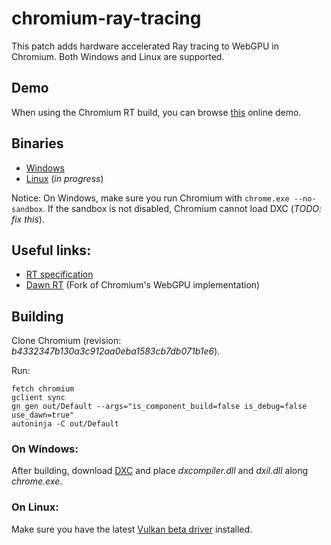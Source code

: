 # chromium-ray-tracing

This patch adds hardware accelerated Ray tracing to WebGPU in Chromium. Both Windows and Linux are supported.

## Demo

When using the Chromium RT build, you can browse [this](https://maierfelix.github.io/chromium-ray-tracing-demo/) online demo.

## Binaries
 - [Windows](https://github.com/maierfelix/chromium-ray-tracing/releases/download/0.0.1/Chromium-RT-win64.zip)
 - [Linux](#) (*in progress*)

Notice: On Windows, make sure you run Chromium with `chrome.exe --no-sandbox`. If the sandbox is not disabled, Chromium cannot load DXC (*TODO: fix this*).

## Useful links:
 - [RT specification](https://github.com/maierfelix/dawn-ray-tracing/blob/master/RT_SPEC.md)
 - [Dawn RT](https://github.com/maierfelix/dawn-ray-tracing) (Fork of Chromium's WebGPU implementation)

## Building

Clone Chromium (revision: *b4332347b130a3c912aa0eba1583cb7db071b1e6*).<br/>

Run:
````
fetch chromium
gclient sync
gn gen out/Default --args="is_component_build=false is_debug=false use_dawn=true"
autoninja -C out/Default
````

### On Windows:
After building, download [DXC](https://github.com/microsoft/DirectXShaderCompiler/releases) and place *dxcompiler.dll* and *dxil.dll* along *chrome.exe*.<br/>

### On Linux:
Make sure you have the latest [Vulkan beta driver](https://developer.nvidia.com/vulkan-driver) installed.
